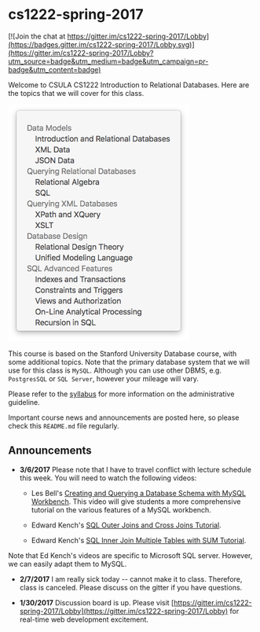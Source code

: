# cs1222-spring-2017

[![Join the chat at https://gitter.im/cs1222-spring-2017/Lobby](https://badges.gitter.im/cs1222-spring-2017/Lobby.svg)](https://gitter.im/cs1222-spring-2017/Lobby?utm_source=badge&utm_medium=badge&utm_campaign=pr-badge&utm_content=badge)

Welcome to CSULA CS1222 Introduction to Relational Databases.  Here are the topics that we will cover for this class.  

![overview](resources/images/plan.png)

This course is based on the Stanford University Database course, with some additional topics.  Note that the primary database system that we will use for this class is
`MySQL`.  Although you can use other DBMS, e.g. `PostgresSQL` or `SQL Server`, however your mileage will vary.

Please refer to the [syllabus](SYLLABUS.md) for more information on the administrative guideline.

Important course news and announcements are posted here, so please check this `README.md` file regularly.

## Announcements


- **3/6/2017** Please note that I have to travel conflict with lecture schedule this week.  You will need to watch the following videos:

  - Les Bell's [Creating and Querying a Database Schema with MySQL Workbench](https://youtu.be/EL39BGSUkzw).  This video will give students a more comprehensive tutorial on the various features of a MySQL workbench.

  - Edward Kench's [SQL Outer Joins and Cross Joins Tutorial](https://youtu.be/3t2X1jczt4g).

  - Edward Kench's [SQL Inner Join Multiple Tables with SUM Tutorial](https://youtu.be/NuJn9TVCuK0).

Note that Ed Kench's videos are specific to Microsoft SQL server.  However, we can easily adapt them to MySQL.

- **2/7/2017** I am really sick today -- cannot make it to class.  Therefore, class is canceled.  Please discuss on the gitter if you have questions.

- **1/30/2017** Discussion board is up.  Please visit [https://gitter.im/cs1222-spring-2017/Lobby](https://gitter.im/cs1222-spring-2017/Lobby) for real-time web development excitement.

